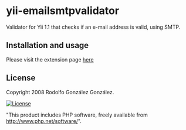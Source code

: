 # yii-emailsmtpvalidator

Validator for Yii 1.1 that checks if an e-mail address is valid, using SMTP.

## Installation and usage

Please visit the extension page [here](https://www.yiiframework.com/extension/emailsmtpvalidator)

## License

Copyright 2008 Rodolfo González González.

[![License](https://img.shields.io/badge/License-BSD_3--Clause-blue.svg)](https://opensource.org/licenses/BSD-3-Clause)

"This product includes PHP software, freely available from <http://www.php.net/software/>".